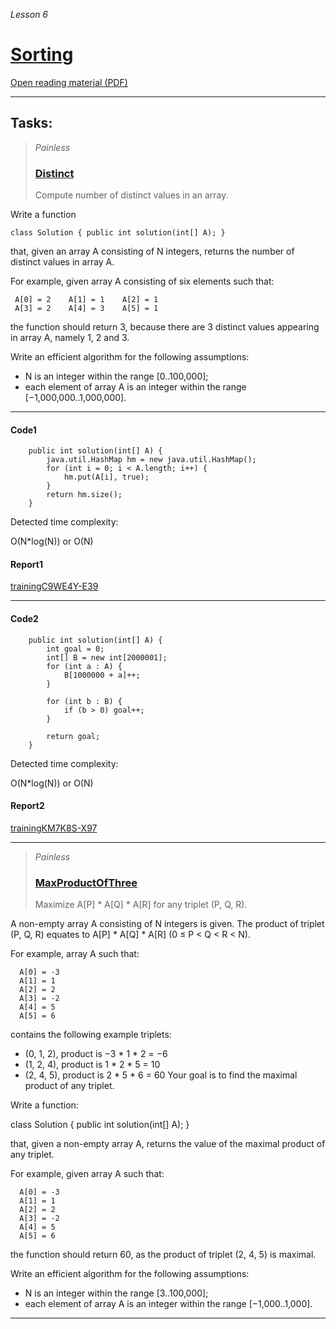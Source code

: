 _Lesson 6_
# [Sorting](https://app.codility.com/programmers/lessons/6-sorting/)
[Open reading material (PDF)](https://codility.com/media/train/4-Sorting.pdf)
***
## Tasks:

> _Painless_
> ### [Distinct](https://app.codility.com/programmers/lessons/6-sorting/distinct/)
> Compute number of distinct values in an array.

Write a function

`class Solution { public int solution(int[] A); }`

that, given an array A consisting of N integers, returns the number of distinct values in array A.

For example, given array A consisting of six elements such that:

```
 A[0] = 2    A[1] = 1    A[2] = 1
 A[3] = 2    A[4] = 3    A[5] = 1
```

the function should return 3, because there are 3 distinct values appearing in array A, namely 1, 2 and 3.

Write an efficient algorithm for the following assumptions:

* N is an integer within the range [0..100,000];
* each element of array A is an integer within the range [−1,000,000..1,000,000].

---
#### Code1

```java:
    public int solution(int[] A) {
        java.util.HashMap hm = new java.util.HashMap();
        for (int i = 0; i < A.length; i++) {
            hm.put(A[i], true);
        }
        return hm.size();
    }
```

Detected time complexity:

O(N*log(N)) or O(N)

#### Report1
[trainingC9WE4Y-E39](https://app.codility.com/demo/results/trainingC9WE4Y-E39/)

---
#### Code2

```java:
    public int solution(int[] A) {
        int goal = 0;
        int[] B = new int[2000001];
        for (int a : A) {
            B[1000000 + a]++;
        }

        for (int b : B) {
            if (b > 0) goal++;
        }

        return goal;
    }
```

Detected time complexity:

O(N*log(N)) or O(N)

#### Report2
[trainingKM7K8S-X97](https://app.codility.com/demo/results/trainingKM7K8S-X97/)

---

> _Painless_
> ### [MaxProductOfThree](https://app.codility.com/programmers/lessons/6-sorting/max_product_of_three/)
> Maximize A[P] * A[Q] * A[R] for any triplet (P, Q, R).

A non-empty array A consisting of N integers is given. The product of triplet (P, Q, R) equates to A[P] * A[Q] * A[R] (0 ≤ P < Q < R < N).

For example, array A such that:

```js:example
  A[0] = -3
  A[1] = 1
  A[2] = 2
  A[3] = -2
  A[4] = 5
  A[5] = 6
```

contains the following example triplets:

* (0, 1, 2), product is −3 * 1 * 2 = −6
* (1, 2, 4), product is 1 * 2 * 5 = 10
* (2, 4, 5), product is 2 * 5 * 6 = 60
Your goal is to find the maximal product of any triplet.

Write a function:

class Solution { public int solution(int[] A); }

that, given a non-empty array A, returns the value of the maximal product of any triplet.

For example, given array A such that:

```js:example
  A[0] = -3
  A[1] = 1
  A[2] = 2
  A[3] = -2
  A[4] = 5
  A[5] = 6
```

the function should return 60, as the product of triplet (2, 4, 5) is maximal.

Write an efficient algorithm for the following assumptions:

* N is an integer within the range [3..100,000];
* each element of array A is an integer within the range [−1,000..1,000].

---

